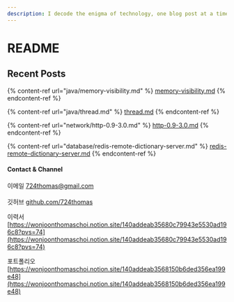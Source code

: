 ```yaml
---
description: I decode the enigma of technology, one blog post at a time.
---
```


# README

## Recent Posts

{% content-ref url="java/memory-visibility.md" %}
[memory-visibility.md](java/memory-visibility.md)
{% endcontent-ref %}

{% content-ref url="java/thread.md" %}
[thread.md](java/thread.md)
{% endcontent-ref %}

{% content-ref url="network/http-0.9-3.0.md" %}
[http-0.9-3.0.md](network/http-0.9-3.0.md)
{% endcontent-ref %}

{% content-ref url="database/redis-remote-dictionary-server.md" %}
[redis-remote-dictionary-server.md](database/redis-remote-dictionary-server.md)
{% endcontent-ref %}





#### Contact & Channel

이메일 724thomas@gmail.com\
\
깃허브 [github.com/724thomas](https://github.com/724thomas)

이력서 [https://wonjoonthomaschoi.notion.site/140addeab35680c79943e5530ad196c8?pvs=74](https://wonjoonthomaschoi.notion.site/140addeab35680c79943e5530ad196c8?pvs=74)

포트폴리오 [https://wonjoonthomaschoi.notion.site/140addeab3568150b6ded356ea199e48](https://wonjoonthomaschoi.notion.site/140addeab3568150b6ded356ea199e48)
